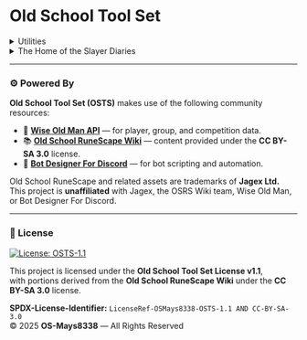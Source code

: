 # Old School Tool Set

<details>
  <summary>Utilities</summary>
  <p align="center">
    • Administrator Commands<br>
    • Server Moderation<br>
    • Clan Resources `[powered by W.O.M.]`<br>
    • Chat Leveling System<br>
    • Economy System
  </p>
</details>

<details>
  <summary>The Home of the Slayer Diaries</summary>
  <p align="left">
The Slayer Diaries is a command system that provides details about your specified ***Slayer Monster*** on task, <br>
Including:<br><br>

🟢 Standard Monsters<br>
🟣 Variants<br>
🔺 Superiors<br>
👑 Bosses<br><br>

With useful information like <br>
- Locations <br>
- Key drops<br>
- Item requirements<br>
&<br>
- How **Ironman** should handle the task

Whether you're looking for the best places to hunt, notable loot, or necessary preparations, this tool ensures you have everything needed for efficient Slayer training. 
  </p>
</details>

---

### ⚙️ Powered By

**Old School Tool Set (OSTS)** makes use of the following community resources:

- 🧠 **[Wise Old Man API](https://docs.wiseoldman.net/api)** — for player, group, and competition data.  
- 📚 **[Old School RuneScape Wiki](https://oldschool.runescape.wiki)** — content provided under the **CC BY-SA 3.0** license.  
- 🤖 **[Bot Designer For Discord](https://botdesignerdiscord.com)** — for bot scripting and automation.  

Old School RuneScape and related assets are trademarks of **Jagex Ltd.**  
This project is **unaffiliated** with Jagex, the OSRS Wiki team, Wise Old Man, or Bot Designer For Discord.

---

### 🧾 License

[![License: OSTS-1.1](https://img.shields.io/badge/License-OSTS--1.1%20AND%20CC--BY--SA--3.0-blue.svg)](https://github.com/OSMays8338/Old-School-Tool-Set/blob/main/LICENSE)  

This project is licensed under the **Old School Tool Set License v1.1**,  
with portions derived from the **Old School RuneScape Wiki** under the **CC BY-SA 3.0** license.  

**SPDX-License-Identifier:** `LicenseRef-OSMays8338-OSTS-1.1 AND CC-BY-SA-3.0`  
© 2025 **OS-Mays8338** — All Rights Reserved